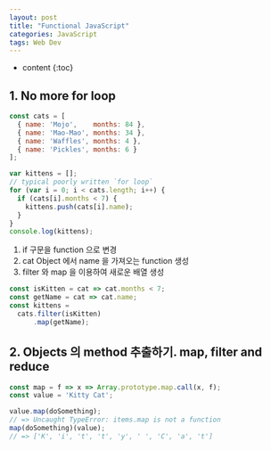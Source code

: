 ```yaml
---
layout: post
title: "Functional JavaScript"
categories: JavaScript
tags: Web Dev
---
```


* content
{:toc}

## 1. No more for loop
```js
const cats = [
  { name: 'Mojo',    months: 84 },
  { name: 'Mao-Mao', months: 34 },
  { name: 'Waffles', months: 4 },
  { name: 'Pickles', months: 6 }
];

var kittens = [];
// typical poorly written `for loop`
for (var i = 0; i < cats.length; i++) {
  if (cats[i].months < 7) {
    kittens.push(cats[i].name);
  }
}
console.log(kittens);
```
1. if 구문을 function 으로 변경
2. cat Object 에서 name 을 가져오는 function 생성
3. filter 와 map 을 이용하여 새로운 배열 생성

```js
const isKitten = cat => cat.months < 7;
const getName = cat => cat.name;
const kittens =
  cats.filter(isKitten)
      .map(getName);
```

## 2. Objects 의 method 추출하기. map, filter and reduce
```js
const map = f => x => Array.prototype.map.call(x, f);
const value = 'Kitty Cat';

value.map(doSomething);
// => Uncaught TypeError: items.map is not a function
map(doSomething)(value);
// => ['K', 'i', 't', 't', 'y', ' ', 'C', 'a', 't']
```
